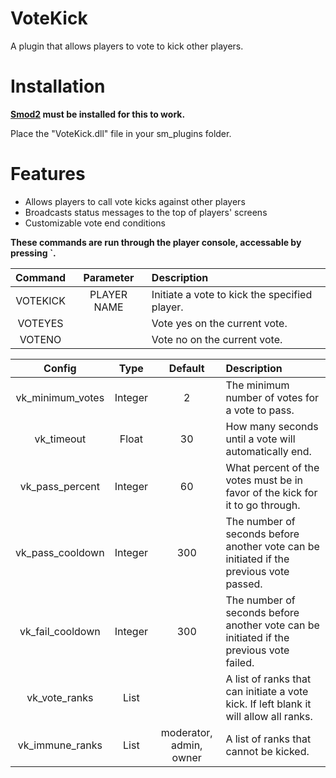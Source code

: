 # VoteKick

A plugin that allows players to vote to kick other players.

# Installation

**[Smod2](https://github.com/Grover-c13/Smod2) must be installed for this to work.**

Place the "VoteKick.dll" file in your sm_plugins folder.

# Features
- Allows players to call vote kicks against other players
- Broadcasts status messages to the top of players' screens
- Customizable vote end conditions

**These commands are run through the player console, accessable by pressing `.**

| Command        |  Parameter          | Description  |
| :-------------: | :-----:|:-----|
| VOTEKICK | PLAYER NAME | Initiate a vote to kick the specified player.  |
| VOTEYES | | Vote yes on the current vote. |
| VOTENO | | Vote no on the current vote. |

| Config        | Type | Default          | Description  |
| :-------------: |:----:|:-----:|:-----|
| vk_minimum_votes | Integer | 2 | The minimum number of votes for a vote to pass.  |
| vk_timeout | Float | 30 | How many seconds until a vote will automatically end. |
| vk_pass_percent | Integer | 60 | What percent of the votes must be in favor of the kick for it to go through. |
| vk_pass_cooldown | Integer | 300 | The number of seconds before another vote can be initiated if the previous vote passed. |
| vk_fail_cooldown | Integer | 300 | The number of seconds before another vote can be initiated if the previous vote failed. |
| vk_vote_ranks | List | | A list of ranks that can initiate a vote kick. If left blank it will allow all ranks. |
| vk_immune_ranks | List | moderator, admin, owner | A list of ranks that cannot be kicked. |
